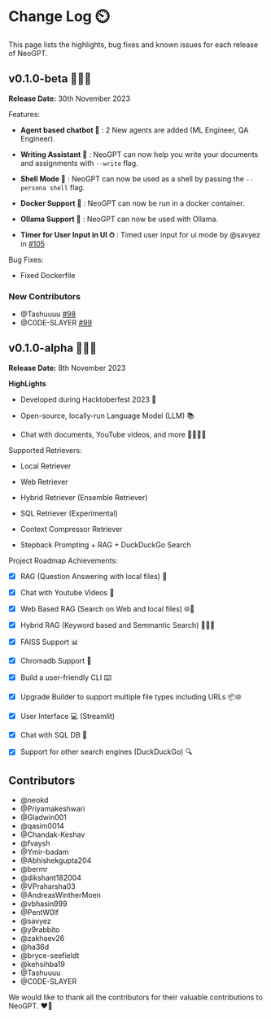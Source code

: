 
# __Change Log__ :timer_clock:


This page lists the highlights, bug fixes and known issues for each release of NeoGPT.

## v0.1.0-beta 🕵️‍♂️🚀

__Release Date:__ 30th November 2023

Features:

- __Agent based chatbot 🤖__ : 2 New agents are added (ML Engineer, QA Engineer).

- __Writing Assistant 📝__ : NeoGPT can now help you write your documents and assignments with `--write` flag.

- __Shell Mode 🐚__ : NeoGPT can now be used as a shell by passing the `--persona shell` flag.

- __Docker Support 🐳__ : NeoGPT can now be run in a docker container.

- __Ollama Support 🧠__ : NeoGPT can now be used with Ollama.

- __Timer for User Input in UI ⏱__ :  Timed user input for ui mode by @savyez in [#105](https://github.com/neokd/NeoGPT/pull/105)


Bug Fixes:
- Fixed Dockerfile

### New Contributors
* @Tashuuuu [#98](https://github.com/neokd/NeoGPT/pull/98)
* @C0DE-SLAYER [#99](https://github.com/neokd/NeoGPT/pull/99)



## v0.1.0-alpha 🚀🤖✨

__Release Date:__ 8th November 2023

**HighLights**

- Developed during Hacktoberfest 2023 🎃

- Open-source, locally-run Language Model (LLM) 📚

- Chat with documents, YouTube videos, and more 🎥📄🕵️‍♂️

Supported Retrievers:

- Local Retriever

- Web Retriever

- Hybrid Retriever (Ensemble Retriever)

- SQL Retriever (Experimental)

- Context Compressor Retriever

- Stepback Prompting + RAG + DuckDuckGo Search

Project Roadmap Achievements:

- [x] RAG (Question Answering with local files) 📂

- [x] Chat with Youtube Videos 🎥

- [x] Web Based RAG (Search on Web and local files) 🌐📂

- [x] Hybrid RAG (Keyword based and Semmantic Search) 🕵️‍♂️📂

- [x] FAISS Support 📊

- [x] Chromadb Support 🎵

- [x] Build a user-friendly CLI ⌨️

- [x] Upgrade Builder to support multiple file types including URLs 📦🌐

- [x] User Interface 💻 (Streamlit)

- [x] Chat with SQL DB 🤖

- [x] Support for other search engines (DuckDuckGo) 🔍


## Contributors
* @neokd
* @Priyamakeshwari
* @Gladwin001
* @qasim0014
* @Chandak-Keshav
* @fvaysh
* @Ymir-badam
* @Abhishekgupta204
* @bermr
* @dikshant182004
* @VPraharsha03
* @AndreasWintherMoen
* @vbhasin999
* @PentW0lf
* @savyez
* @y9rabbito
* @zakhaev26
* @ha36d
* @bryce-seefieldt
* @kehsihba19
* @Tashuuuu
* @C0DE-SLAYER

We would like to thank all the contributors for their valuable contributions to NeoGPT. :heart_on_fire:
